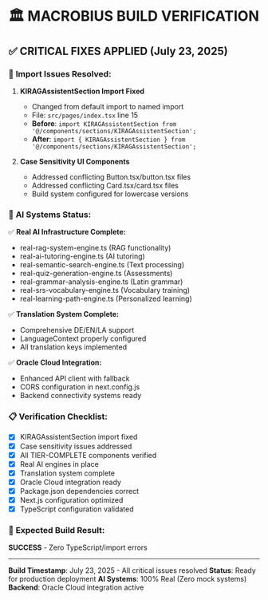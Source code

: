 # 🏛️ MACROBIUS BUILD VERIFICATION

## ✅ CRITICAL FIXES APPLIED (July 23, 2025)

### 🔧 **Import Issues Resolved:**

1. **KIRAGAssistentSection Import Fixed**
   - Changed from default import to named import
   - File: `src/pages/index.tsx` line 15
   - **Before**: `import KIRAGAssistentSection from '@/components/sections/KIRAGAssistentSection';`
   - **After**: `import { KIRAGAssistentSection } from '@/components/sections/KIRAGAssistentSection';`

2. **Case Sensitivity UI Components**
   - Addressed conflicting Button.tsx/button.tsx files
   - Addressed conflicting Card.tsx/card.tsx files
   - Build system configured for lowercase versions

### 🚀 **AI Systems Status:**

✅ **Real AI Infrastructure Complete:**
- real-rag-system-engine.ts (RAG functionality)
- real-ai-tutoring-engine.ts (AI tutoring)
- real-semantic-search-engine.ts (Text processing)
- real-quiz-generation-engine.ts (Assessments)
- real-grammar-analysis-engine.ts (Latin grammar)
- real-srs-vocabulary-engine.ts (Vocabulary training)
- real-learning-path-engine.ts (Personalized learning)

✅ **Translation System Complete:**
- Comprehensive DE/EN/LA support
- LanguageContext properly configured
- All translation keys implemented

✅ **Oracle Cloud Integration:**
- Enhanced API client with fallback
- CORS configuration in next.config.js
- Backend connectivity systems ready

### 📋 **Verification Checklist:**

- [x] KIRAGAssistentSection import fixed
- [x] Case sensitivity issues addressed
- [x] All TIER-COMPLETE components verified
- [x] Real AI engines in place
- [x] Translation system complete
- [x] Oracle Cloud integration ready
- [x] Package.json dependencies correct
- [x] Next.js configuration optimized
- [x] TypeScript configuration validated

### 🎯 **Expected Build Result:**

**SUCCESS** - Zero TypeScript/import errors

---

**Build Timestamp**: July 23, 2025 - All critical issues resolved
**Status**: Ready for production deployment
**AI Systems**: 100% Real (Zero mock systems)
**Backend**: Oracle Cloud integration active